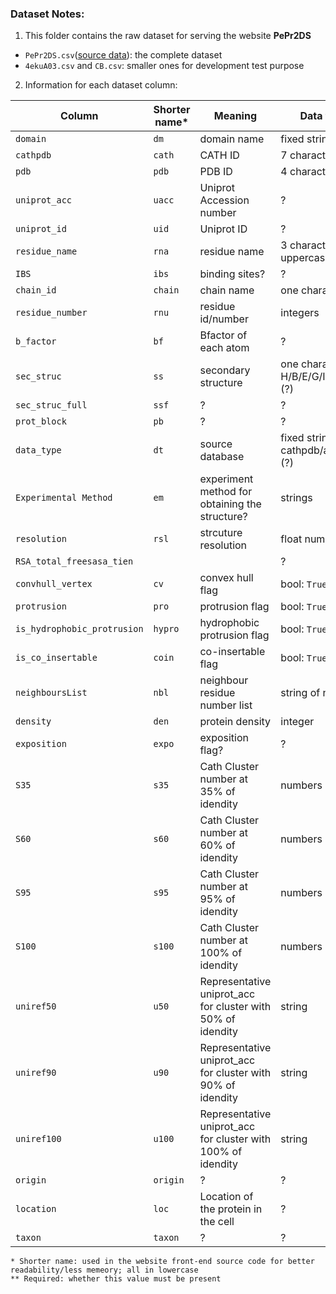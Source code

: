 ### Dataset Notes:
1. This folder contains the raw dataset for serving the website **PePr2DS**
- `PePr2DS.csv`([source data](https://github.com/reuter-group/pepr2ds/blob/main/Ressources/datasets/PePr2DS.csv)): the complete dataset 
- `4ekuA03.csv` and `CB.csv`: smaller ones for development test purpose

2. Information for each dataset column:

| Column | Shorter name* | Meaning | Data type | Required** | Additional info. |
|--------|--------|---------|-----------|-------------|--------|
| `domain` | `dm` | domain name | fixed strings | Y | -  |
| `cathpdb` | `cath` | CATH ID | 7 characters  | N | -  |
| `pdb`  | `pdb`  | PDB ID  | 4 characters | N | -  |
| `uniprot_acc` | `uacc` | Uniprot Accession number | ? | N | ? |
| `uniprot_id` | `uid` | Uniprot ID | ? | N | ? |
| `residue_name` | `rna` | residue name | 3 characters, uppercase | Y | - |
| `IBS` | `ibs` | binding sites? | ? | N | ? |
| `chain_id` | `chain` | chain name | one character | ? | ? |
| `residue_number` | `rnu` | residue id/number | integers | Y | |
| `b_factor` | `bf` |  Bfactor of each atom | ? | N | |
| `sec_struc`| `ss` | secondary structure | one character: H/B/E/G/I/T/S/- (?) | Y | |
| `sec_struc_full`| `ssf` | ? | ? | ?| ? |
|`prot_block`| `pb` | ? | ? | ?| ? |
| `data_type`| `dt` | source database | fixed strings: cathpdb/alphafold (?) | Y | | 
|`Experimental Method` | `em` | experiment method for obtaining the structure? | strings | ? | |
| `resolution` | `rsl` | strcuture resolution | float numbers? | ? | |
| `RSA_total_freesasa_tien` |  |  |  ? | ? | |
| `convhull_vertex` | `cv` | convex hull flag  | bool: `True/False` | Y | |
| `protrusion` | `pro` | protrusion flag | bool: `True/False` | Y | |
| `is_hydrophobic_protrusion` | `hypro` | hydrophobic protrusion flag | bool: `True/False` | Y | |
| `is_co_insertable` | `coin` | co-insertable flag | bool: `True/False` | Y | |
|`neighboursList` | `nbl` | neighbour residue number list | string of numbers | N | |
| `density` | `den` | protein density | integer | N | |
| `exposition` | `expo` | exposition flag?  |  ? | ? | |
| `S35` | `s35` | Cath Cluster number at 35% of idendity  |  numbers | N | |
| `S60` | `s60` | Cath Cluster number at 60% of idendity  |  numbers | N | |
| `S95` | `s95` | Cath Cluster number at 95% of idendity  |  numbers | N | |
| `S100` | `s100` | Cath Cluster number at 100% of idendity  |  numbers | N | |
| `uniref50` | `u50` | Representative uniprot_acc for cluster with 50% of idendity |  string | N | |
| `uniref90` | `u90` | Representative uniprot_acc for cluster with 90% of idendity |  string | N | |
| `uniref100` | `u100` | Representative uniprot_acc for cluster with 100% of idendity |  string | N | |
| `origin` | `origin` | ? |  ? | ? | |
| `location` | `loc` | Location of the protein in the cell |  ? | ? | |
| `taxon` | `taxon` | ? |  ? | ? | |
```
* Shorter name: used in the website front-end source code for better readability/less memeory; all in lowercase
** Required: whether this value must be present 
```
